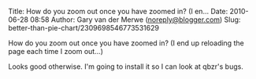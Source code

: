 Title: How do you zoom out once you have zoomed in? (I en...
Date: 2010-06-28 08:58
Author: Gary van der Merwe (noreply@blogger.com)
Slug: better-than-pie-chart/2309698546773531629

How do you zoom out once you have zoomed in? (I end up reloading the
page each time I zoom out...)  
  
Looks good otherwise. I'm going to install it so I can look at qbzr's
bugs.

